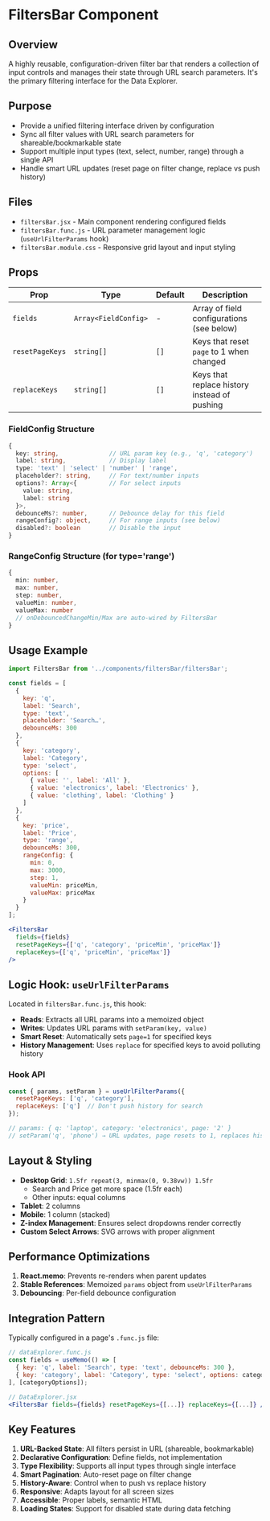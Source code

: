 # FiltersBar Component

## Overview
A highly reusable, configuration-driven filter bar that renders a collection of input controls and manages their state through URL search parameters. It's the primary filtering interface for the Data Explorer.

## Purpose
- Provide a unified filtering interface driven by configuration
- Sync all filter values with URL search parameters for shareable/bookmarkable state
- Support multiple input types (text, select, number, range) through a single API
- Handle smart URL updates (reset page on filter change, replace vs push history)

## Files
- `filtersBar.jsx` - Main component rendering configured fields
- `filtersBar.func.js` - URL parameter management logic (`useUrlFilterParams` hook)
- `filtersBar.module.css` - Responsive grid layout and input styling

## Props
| Prop | Type | Default | Description |
|------|------|---------|-------------|
| `fields` | `Array<FieldConfig>` | - | Array of field configurations (see below) |
| `resetPageKeys` | `string[]` | `[]` | Keys that reset `page` to 1 when changed |
| `replaceKeys` | `string[]` | `[]` | Keys that replace history instead of pushing |

### FieldConfig Structure
```typescript
{
  key: string,              // URL param key (e.g., 'q', 'category')
  label: string,            // Display label
  type: 'text' | 'select' | 'number' | 'range',
  placeholder?: string,     // For text/number inputs
  options?: Array<{         // For select inputs
    value: string,
    label: string
  }>,
  debounceMs?: number,      // Debounce delay for this field
  rangeConfig?: object,     // For range inputs (see below)
  disabled?: boolean        // Disable the input
}
```

### RangeConfig Structure (for type='range')
```typescript
{
  min: number,
  max: number,
  step: number,
  valueMin: number,
  valueMax: number
  // onDebouncedChangeMin/Max are auto-wired by FiltersBar
}
```

## Usage Example

```jsx
import FiltersBar from '../components/filtersBar/filtersBar';

const fields = [
  {
    key: 'q',
    label: 'Search',
    type: 'text',
    placeholder: 'Search…',
    debounceMs: 300
  },
  {
    key: 'category',
    label: 'Category',
    type: 'select',
    options: [
      { value: '', label: 'All' },
      { value: 'electronics', label: 'Electronics' },
      { value: 'clothing', label: 'Clothing' }
    ]
  },
  {
    key: 'price',
    label: 'Price',
    type: 'range',
    debounceMs: 300,
    rangeConfig: {
      min: 0,
      max: 3000,
      step: 1,
      valueMin: priceMin,
      valueMax: priceMax
    }
  }
];

<FiltersBar
  fields={fields}
  resetPageKeys={['q', 'category', 'priceMin', 'priceMax']}
  replaceKeys={['q', 'priceMin', 'priceMax']}
/>
```

## Logic Hook: `useUrlFilterParams`
Located in `filtersBar.func.js`, this hook:
- **Reads**: Extracts all URL params into a memoized object
- **Writes**: Updates URL params with `setParam(key, value)`
- **Smart Reset**: Automatically sets `page=1` for specified keys
- **History Management**: Uses `replace` for specified keys to avoid polluting history

### Hook API
```javascript
const { params, setParam } = useUrlFilterParams({
  resetPageKeys: ['q', 'category'],
  replaceKeys: ['q']  // Don't push history for search
});

// params: { q: 'laptop', category: 'electronics', page: '2' }
// setParam('q', 'phone') → URL updates, page resets to 1, replaces history
```

## Layout & Styling
- **Desktop Grid**: `1.5fr repeat(3, minmax(0, 9.38vw)) 1.5fr`
  - Search and Price get more space (1.5fr each)
  - Other inputs: equal columns
- **Tablet**: 2 columns
- **Mobile**: 1 column (stacked)
- **Z-index Management**: Ensures select dropdowns render correctly
- **Custom Select Arrows**: SVG arrows with proper alignment

## Performance Optimizations
1. **React.memo**: Prevents re-renders when parent updates
2. **Stable References**: Memoized `params` object from `useUrlFilterParams`
3. **Debouncing**: Per-field debounce configuration

## Integration Pattern
Typically configured in a page's `.func.js` file:

```jsx
// dataExplorer.func.js
const fields = useMemo(() => [
  { key: 'q', label: 'Search', type: 'text', debounceMs: 300 },
  { key: 'category', label: 'Category', type: 'select', options: categoryOptions }
], [categoryOptions]);

// DataExplorer.jsx
<FiltersBar fields={fields} resetPageKeys={[...]} replaceKeys={[...]} />
```

## Key Features
1. **URL-Backed State**: All filters persist in URL (shareable, bookmarkable)
2. **Declarative Configuration**: Define fields, not implementation
3. **Type Flexibility**: Supports all input types through single interface
4. **Smart Pagination**: Auto-reset page on filter change
5. **History-Aware**: Control when to push vs replace history
6. **Responsive**: Adapts layout for all screen sizes
7. **Accessible**: Proper labels, semantic HTML
8. **Loading States**: Support for disabled state during data fetching
